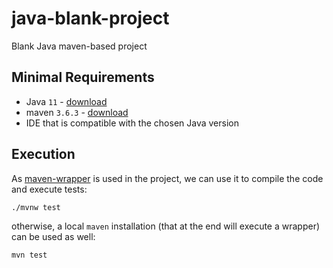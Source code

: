 # java-blank-project

Blank Java maven-based project

## Minimal Requirements

* Java `11` - [download](https://adoptopenjdk.net/)
* maven `3.6.3` - [download](https://maven.apache.org/download.cgi)
* IDE that is compatible with the chosen Java version

## Execution

As [maven-wrapper](https://github.com/takari/maven-wrapper) is used in the project, we can use it to compile the code and execute tests:
```shell
./mvnw test
```
otherwise, a local `maven` installation (that at the end will execute a wrapper) can be used as well:
```shell
mvn test
```